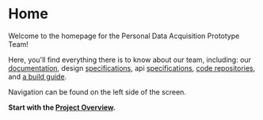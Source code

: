 # Home

Welcome to the homepage for the Personal Data Acquisition Prototype Team!

Here, you'll find everything there is to know about our team, including: our [documentation](design.md), design [specifications](specification.md), api [specifications](api_spec.md), [code repositories](repositories.md), and [a build guide](building.md).

Navigation can be found on the left side of the screen.

**Start with the [Project Overview](overview.md).**
